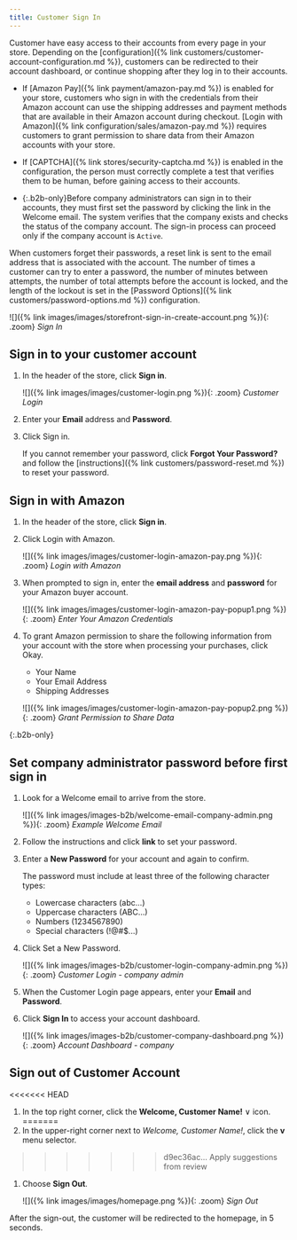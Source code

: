 ```yaml
---
title: Customer Sign In
---
```


Customer have easy access to their accounts from every page in your store. Depending on the [configuration]({% link customers/customer-account-configuration.md %}), customers can be redirected to their account dashboard, or continue shopping after they log in to their accounts.

- If [Amazon Pay]({% link payment/amazon-pay.md %}) is enabled for your store, customers who sign in with the credentials from their Amazon account can use the shipping addresses and payment methods that are available in their Amazon account during checkout. [Login with Amazon]({% link configuration/sales/amazon-pay.md %}) requires customers to grant permission to share data from their Amazon accounts with your store.

- If [CAPTCHA]({% link stores/security-captcha.md %}) is enabled in the configuration, the person must correctly complete a test that verifies them to be human, before gaining access to their accounts.

- {:.b2b-only}Before company administrators can sign in to their accounts, they must first set the password by clicking the link in the Welcome email. The system verifies that the company exists and checks the status of the company account. The sign-in process can proceed only if the company account is `Active`.

When customers forget their passwords, a reset link is sent to the email address that is associated with the account. The number of times a customer can try to enter a password, the number of minutes between attempts, the number of total attempts before the account is locked, and the length of the lockout is set in the [Password Options]({% link customers/password-options.md %}) configuration.

![]({% link images/images/storefront-sign-in-create-account.png %}){: .zoom}
_Sign In_

## Sign in to your customer account

1. In the header of the store, click **Sign in**.

   ![]({% link images/images/customer-login.png %}){: .zoom}
   _Customer Login_

1. Enter your **Email** address and **Password**.

1. Click <span class="btn">Sign in</span>.

   If you cannot remember your password, click **Forgot Your Password?** and follow the [instructions]({% link customers/password-reset.md %}) to reset your password.

## Sign in with Amazon

1. In the header of the store, click **Sign in**.

1. Click <span class="btn">Login with Amazon</span>.

   ![]({% link images/images/customer-login-amazon-pay.png %}){: .zoom}
   _Login with Amazon_

1. When prompted to sign in, enter the **email address** and **password** for your Amazon buyer account.

   ![]({% link images/images/customer-login-amazon-pay-popup1.png %}){: .zoom}
   _Enter Your Amazon Credentials_

1. To grant Amazon permission to share the following information from your account with the store when processing your purchases, click <span class="btn">Okay</span>.

   - Your Name
   - Your Email Address
   - Shipping Addresses

   ![]({% link images/images/customer-login-amazon-pay-popup2.png %}){: .zoom}
   _Grant Permission to Share Data_

{:.b2b-only}
## Set company administrator password before first sign in

1. Look for a Welcome email to arrive from the store.

   ![]({% link images/images-b2b/welcome-email-company-admin.png %}){: .zoom}
   _Example Welcome Email_

1. Follow the instructions and click **link** to set your password.

1. Enter a **New Password** for your account and again to confirm.

   The password must include at least three of the following character types:

   - Lowercase characters (abc...)
   - Uppercase characters (ABC...)
   - Numbers (1234567890)
   - Special characters (!@#$...)

1. Click <span class="btn">Set a New Password</span>.

   ![]({% link images/images-b2b/customer-login-company-admin.png %}){: .zoom}
   _Customer Login - company admin_

1. When the Customer Login page appears, enter your **Email** and **Password**.

1. Click **Sign In** to access your account dashboard.

   ![]({% link images/images-b2b/customer-company-dashboard.png %}){: .zoom}
   _Account Dashboard - company_

## Sign out of Customer Account

<<<<<<< HEAD
1. In the top right corner, click the **Welcome, Customer Name!** <span class="btn">∨</span> icon.
=======
1. In the upper-right corner next to  _Welcome, Customer Name!_, click  the **v** menu selector.
>>>>>>> d9ec36ac... Apply suggestions from review

1. Choose **Sign Out**.

   ![]({% link images/images/homepage.png %}){: .zoom}
   _Sign Out_

After the sign-out, the customer will be redirected to the homepage, in 5 seconds.
